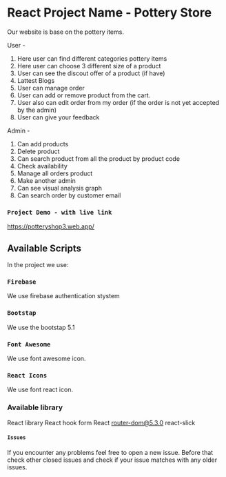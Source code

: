 # React Project Name - Pottery Store

Our website is base on the pottery items. 

User -
1. Here user can find different categories pottery items
2. Here user can choose 3 different size of a product
3. User can see the discout offer of a product (if have)
4. Lattest Blogs
5. User can manage order
6. User can add or remove product from the cart.
7. User also can edit order from my order (if the order is not yet accepted by the admin)
6. User can give your feedback

Admin -
1. Can add products
2. Delete product
4. Can search product from all the product by product code
4. Check availability
5. Manage all orders product
6. Make another admin 
7. Can see visual analysis graph
8. Can search order by customer email



### `Project Demo - with live link`
https://potteryshop3.web.app/

## Available Scripts

In the project we use:

### `Firebase`
We use firebase authentication stystem

### `Bootstap`
We use the bootstap 5.1

### `Font Awesome`
We use font awesome icon.

### `React Icons`
We use font react icon.


### Available library 
React library
React hook form
React router-dom@5.3.0
react-slick


#### `Issues`
If you encounter any problems feel free to open a new issue. Before that check other closed issues and check if your issue matches with any older issues.

